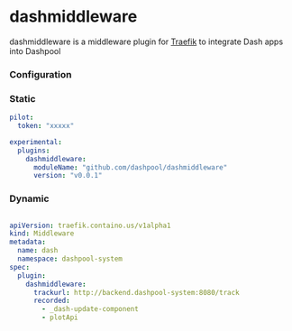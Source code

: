 # dashmiddleware
dashmiddleware is a middleware plugin for [Traefik](https://github.com/traefik/traefik) to integrate Dash apps into Dashpool

### Configuration

### Static

```yaml
pilot:
  token: "xxxxx"

experimental:
  plugins:
    dashmiddleware:
      moduleName: "github.com/dashpool/dashmiddleware"
      version: "v0.0.1"
```

### Dynamic


```yaml

apiVersion: traefik.containo.us/v1alpha1
kind: Middleware
metadata:
  name: dash
  namespace: dashpool-system
spec:
  plugin:
    dashmiddleware:
      trackurl: http://backend.dashpool-system:8080/track
      recorded:
        - _dash-update-component
        - plotApi


```